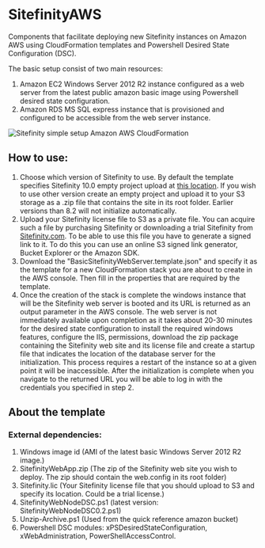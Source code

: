 # SitefinityAWS
Components that facilitate deploying new Sitefinity instances on Amazon AWS using CloudFormation templates and Powershell Desired State Configuration (DSC).

The basic setup consist of two main resources:
  1. Amazon EC2 Windows Server 2012 R2 instance configured as a web server from the latest public amazon basic image using Powershell desired state configuration.
  2. Amazon RDS MS SQL express instance that is provisioned and configured to be accessible from the web server instance.

![Sitefinity simple setup Amazon AWS CloudFormation](http://d10fqi5lwwlsdr.cloudfront.net/sitefinityImages/default-source/default-album/basic-sitefinity-webapp-aws-crop-resize.png?sfvrsn=0)

## How to use:

  1. Choose which version of Sitefinity to use. By default the template specifies Sitefinity 10.0 empty project upload at [this location](https://s3.eu-central-1.amazonaws.com/telerik-sitefinity/amazon-cloud-formation/sitefinity-web-app/10.0.6400.0/SitefinityWebApp.zip). If you wish to use other version create an empty project and upload it to your S3 storage as a .zip file that contains the site in its root folder. Earlier versions than 8.2 will not initialize automatically.
  2. Upload your Sitefinity license file to S3 as a private file. You can acquire such a file by purchasing Sitefinity or downloading a trial Sitefinity from [Sitefinity.com](http://sitefinity.com). To be able to use this file you have to generate a signed link to it. To do this you can use an online S3 signed link generator, Bucket Explorer or the Amazon SDK.
  2. Download the "BasicSitefinityWebServer.template.json" and specify it as the template for a new CloudFormation stack you are about to create in the AWS console. Then fill in the properties that are required by the template.
  4. Once the creation of the stack is complete the windows instance that will be the Sitefinity web server is booted and its URL is returned as an output parameter in the AWS console. The web server is not immediately available upon completion as it takes about 20-30 minutes for the desired state configuration to install the required windows features, configure the IIS, permissions, download the zip package containing the Sitefinity web site and its license file and create a startup file that indicates the location of the database server for the initialization. This process requires a restart of the instance so at a given point it will be inaccessible. After the initialization is complete when you navigate to the returned URL you will be able to log in with the credentials you specified in step 2.

## About the template

### External dependencies:
  1. Windows image id (AMI of the latest basic Windows Server 2012 R2 image.)
  2. SitefinityWebApp.zip (The zip of the Sitefinity web site you wish to deploy. The zip should contain the web.config in its root folder)
  3. Sitefinity.lic (Your Sitefinity license file that you should upload to S3 and specify its location. Could be a trial license.)
  4. SitefinityWebNodeDSC.ps1 (latest version: SitefinityWebNodeDSC0.2.ps1)
  5. Unzip-Archive.ps1 (Used from the quick reference amazon bucket)
  6. Powershell DSC modules: xPSDesiredStateConfiguration, xWebAdministration, PowerShellAccessControl.
  

